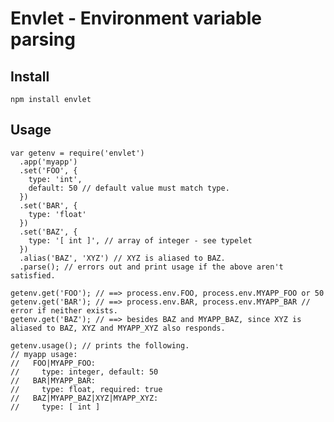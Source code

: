 # Envlet - Environment variable parsing


## Install

    npm install envlet

## Usage

    var getenv = require('envlet')
      .app('myapp')
      .set('FOO', {
        type: 'int',
        default: 50 // default value must match type.
      })
      .set('BAR', {
        type: 'float'
      })
      .set('BAZ', {
        type: '[ int ]', // array of integer - see typelet
      })
      .alias('BAZ', 'XYZ') // XYZ is aliased to BAZ.
      .parse(); // errors out and print usage if the above aren't satisfied.
   
    getenv.get('FOO'); // ==> process.env.FOO, process.env.MYAPP_FOO or 50
    getenv.get('BAR'); // ==> process.env.BAR, process.env.MYAPP_BAR // error if neither exists.
    getenv.get('BAZ'); // ==> besides BAZ and MYAPP_BAZ, since XYZ is aliased to BAZ, XYZ and MYAPP_XYZ also responds.

    getenv.usage(); // prints the following.
    // myapp usage:
    //   FOO|MYAPP_FOO:
    //     type: integer, default: 50
    //   BAR|MYAPP_BAR:
    //     type: float, required: true
    //   BAZ|MYAPP_BAZ|XYZ|MYAPP_XYZ:
    //     type: [ int ]

    

